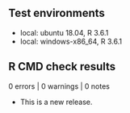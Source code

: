 ## Test environments
* local: ubuntu 18.04, R 3.6.1
* local: windows-x86_64, R 3.6.1

## R CMD check results

0 errors | 0 warnings | 0 notes

* This is a new release.
